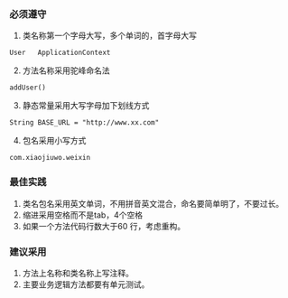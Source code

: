 
### 必须遵守
1. 类名称第一个字母大写，多个单词的，首字母大写
```
User   ApplicationContext
```
2. 方法名称采用驼峰命名法
```
addUser()
```
3. 静态常量采用大写字母加下划线方式 
```
String BASE_URL = "http://www.xx.com"
```
4. 包名采用小写方式
```
com.xiaojiuwo.weixin
```

### 最佳实践

1. 类名包名采用英文单词，不用拼音英文混合，命名要简单明了，不要过长。
2. 缩进采用空格而不是tab，4个空格
3. 如果一个方法代码行数大于60 行，考虑重构。

### 建议采用 

1. 方法上名称和类名称上写注释。
2. 主要业务逻辑方法都要有单元测试。



